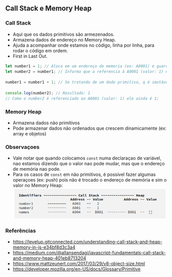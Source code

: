 ## Call Stack e Memory Heap

### Call Stack
- Aqui que os dados primitivos são armezenados.
- Armazena dados de endereço no Memory Heap.
- Ajuda a acompanhar onde estamos no código, linha por linha, para rodar o código em ordem.
- First in Last Out.

```js
let number1 = 1; // Aloca em um endereço de memoria (ex: A0001) e guarda o valor 1
let number2 = number1; // Informa que a referencia à A0001 (valor: 1) é tb number2

number1 = number1 + 1; // Se tratando de um dado primitivo, q é imutável, não é possível substituir o valor de A0001 para 2, logo é criado um novo endereço A0002 com o valor 2 e esse endereço é associado ao number1.

console.log(number2); // Resultado: 1
// Como o number2 é referenciado ao A0001 (valor: 1) ele ainda é 1;
```  

### Memory Heap
- Armazena dados não primitivos
- Pode armazenar dados não ordenados que crescem dinamicamente (ex: array e objetos)


### Observaçoes
- Vale notar que quando colocamos `const` numa declaraçao de variável, nao estamos dizendo que o valor nao pode mudar, mas que o endereço de memória nao pode.
- Para os casos de `const` em não primitivos, é possível fazer algumas operaçoes (ex: push) pois não é trocado o endereço de memória e sim o valor no Memory Heap:
![Como funciona a call stack com memory heap](image.png)
### Referências
- https://levelup.gitconnected.com/understanding-call-stack-and-heap-memory-in-js-e34bf8d3c3a4
- https://medium.com/@allansendagi/javascript-fundamentals-call-stack-and-memory-heap-401eb8713204
- https://www.mattzeunert.com/2017/03/29/v8-object-size.html
- https://developer.mozilla.org/en-US/docs/Glossary/Primitive